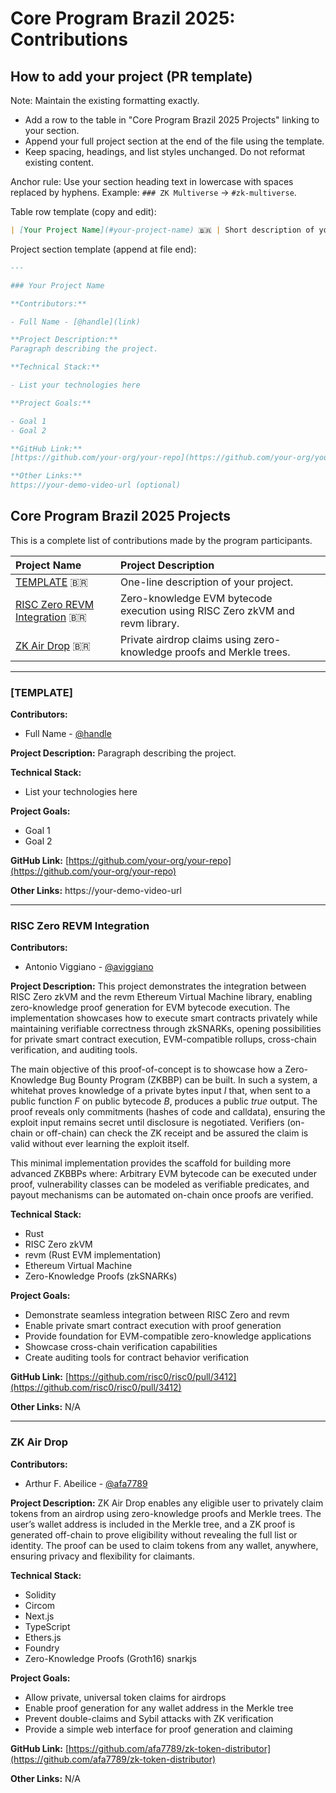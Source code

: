 # Core Program Brazil 2025: Contributions

## How to add your project (PR template)

Note: Maintain the existing formatting exactly.

- Add a row to the table in "Core Program Brazil 2025 Projects" linking to your section.
- Append your full project section at the end of the file using the template.
- Keep spacing, headings, and list styles unchanged. Do not reformat existing content.

Anchor rule: Use your section heading text in lowercase with spaces replaced by hyphens. Example: `### ZK Multiverse` → `#zk-multiverse`.

Table row template (copy and edit):
```markdown
| [Your Project Name](#your-project-name) 🇧🇷 | Short description of your project. |
```

Project section template (append at file end):
```markdown
---

### Your Project Name

**Contributors:**

- Full Name - [@handle](link)

**Project Description:**
Paragraph describing the project.

**Technical Stack:**

- List your technologies here

**Project Goals:**

- Goal 1
- Goal 2

**GitHub Link:**
[https://github.com/your-org/your-repo](https://github.com/your-org/your-repo)

**Other Links:**
https://your-demo-video-url (optional)
```

## **Core Program Brazil 2025 Projects**

This is a complete list of contributions made by the program participants.

| Project Name                                                                                                     | Project Description |
| :--------------------------------------------------------------------------------------------------------------- | :------------------ |
| [TEMPLATE](#template) 🇧🇷                                                                                          | One-line description of your project. |
| [RISC Zero REVM Integration](#risc-zero-revm-integration) 🇧🇷                                                      | Zero-knowledge EVM bytecode execution using RISC Zero zkVM and revm library. |
| [ZK Air Drop](#zk-air-drop) 🇧🇷                                                                                       | Private airdrop claims using zero-knowledge proofs and Merkle trees. |

---

### [TEMPLATE]

**Contributors:**

- Full Name - [@handle](link)

**Project Description:**
Paragraph describing the project.

**Technical Stack:**

- List your technologies here

**Project Goals:**

- Goal 1
- Goal 2

**GitHub Link:**
[https://github.com/your-org/your-repo](https://github.com/your-org/your-repo)

**Other Links:**
https://your-demo-video-url


---

### RISC Zero REVM Integration

**Contributors:**

- Antonio Viggiano - [@aviggiano](https://github.com/aviggiano)

**Project Description:**
This project demonstrates the integration between RISC Zero zkVM and the revm Ethereum Virtual Machine library, enabling zero-knowledge proof generation for EVM bytecode execution. The implementation showcases how to execute smart contracts privately while maintaining verifiable correctness through zkSNARKs, opening possibilities for private smart contract execution, EVM-compatible rollups, cross-chain verification, and auditing tools.

The main objective of this proof-of-concept is to showcase how a Zero-Knowledge Bug Bounty Program (ZKBBP) can be built. In such a system, a whitehat proves knowledge of a private bytes input $I$ that, when sent to a public function $F$ on public bytecode $B$, produces a public $true$ output. The proof reveals only commitments (hashes of code and calldata), ensuring the exploit input remains secret until disclosure is negotiated. Verifiers (on-chain or off-chain) can check the ZK receipt and be assured the claim is valid without ever learning the exploit itself. 

This minimal implementation provides the scaffold for building more advanced ZKBBPs where: Arbitrary EVM bytecode can be executed under proof, vulnerability classes can be modeled as verifiable predicates, and payout mechanisms can be automated on-chain once proofs are verified.

**Technical Stack:**

- Rust
- RISC Zero zkVM
- revm (Rust EVM implementation)
- Ethereum Virtual Machine
- Zero-Knowledge Proofs (zkSNARKs)

**Project Goals:**

- Demonstrate seamless integration between RISC Zero and revm
- Enable private smart contract execution with proof generation
- Provide foundation for EVM-compatible zero-knowledge applications
- Showcase cross-chain verification capabilities
- Create auditing tools for contract behavior verification

**GitHub Link:**
[https://github.com/risc0/risc0/pull/3412](https://github.com/risc0/risc0/pull/3412)

**Other Links:**
N/A

---

### ZK Air Drop

**Contributors:**

- Arthur F. Abeilice - [@afa7789](https://github.com/afa7789)

**Project Description:**
ZK Air Drop enables any eligible user to privately claim tokens from an airdrop using zero-knowledge proofs and Merkle trees. The user’s wallet address is included in the Merkle tree, and a ZK proof is generated off-chain to prove eligibility without revealing the full list or identity. The proof can be used to claim tokens from any wallet, anywhere, ensuring privacy and flexibility for claimants.

**Technical Stack:**

- Solidity
- Circom
- Next.js
- TypeScript
- Ethers.js
- Foundry
- Zero-Knowledge Proofs (Groth16) snarkjs

**Project Goals:**

- Allow private, universal token claims for airdrops
- Enable proof generation for any wallet address in the Merkle tree
- Prevent double-claims and Sybil attacks with ZK verification
- Provide a simple web interface for proof generation and claiming

**GitHub Link:**
[https://github.com/afa7789/zk-token-distributor](https://github.com/afa7789/zk-token-distributor)

**Other Links:**
N/A